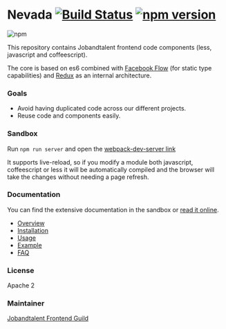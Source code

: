 # Nevada [![Build Status](https://circleci.com/gh/jobandtalent/nevada.png?style=shield)](https://circleci.com/gh/jobandtalent/nevada) [![npm version](https://badge.fury.io/js/%40jobandtalent%2Fnevada.svg)](https://badge.fury.io/js/%40jobandtalent%2Fnevada)

![npm](https://nodei.co/npm/@jobandtalent/nevada.png?mini=true)

This repository contains Jobandtalent frontend code components (less, javascript and coffeescript).

The core is based on es6 combined with [Facebook Flow](https://github.com/facebook/flow) (for static type capabilities) and [Redux](http://redux.js.org/) as an internal architecture.

### Goals

- Avoid having duplicated code across our different projects.  
- Reuse code and components easily.  

### Sandbox

Run `npm run server` and open the [webpack-dev-server link](http://localhost:8080/webpack-dev-server/js-unit-tests.html)

It supports live-reload, so if you modify a module both javascript, coffeescript or less it will be automatically compiled and the browser will take the changes without needing a page refresh.

### Documentation

You can find the extensive documentation in the sandbox or [read it online](https://jobandtalent.github.io/nevada/).

- [Overview](manual/overview.md)  
- [Installation](manual/installation.md)  
- [Usage](manual/usage.md)  
- [Example](manual/example.md)  
- [FAQ](manual/faq.md)  

### License

Apache 2

### Maintainer

[Jobandtalent Frontend Guild](mailto:frontend.team@jobandtalent.com)
